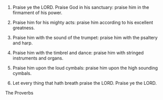 1. Praise ye the LORD. Praise God in his sanctuary: praise him in
the firmament of his power.

2. Praise him for his mighty acts: praise him according to his
excellent greatness.

3. Praise him with the sound of the trumpet: praise him with the
psaltery and harp.

4. Praise him with the timbrel and dance: praise him with stringed
instruments and organs.

5. Praise him upon the loud cymbals: praise him upon the high
sounding cymbals.

6. Let every thing that hath breath praise the LORD. Praise ye the LORD.




The Proverbs
